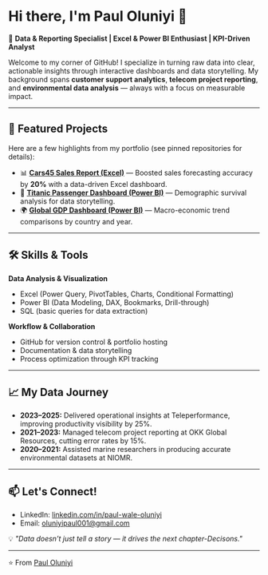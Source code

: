 # Hi there, I'm Paul Oluniyi 👋

🎯 **Data & Reporting Specialist | Excel & Power BI Enthusiast | KPI-Driven Analyst**

Welcome to my corner of GitHub! I specialize in turning raw data into clear, actionable insights through interactive dashboards and data storytelling. My background spans **customer support analytics**, **telecom project reporting**, and **environmental data analysis** — always with a focus on measurable impact.

---

## 🚀 Featured Projects
Here are a few highlights from my portfolio (see pinned repositories for details):

- 📊 **[Cars45 Sales Report (Excel)](https://github.com/your-username/data-portfolio/tree/main/Excel/Cars45-Sales-Report)** — Boosted sales forecasting accuracy by **20%** with a data-driven Excel dashboard.
- 🚢 **[Titanic Passenger Dashboard (Power BI)](https://github.com/your-username/data-portfolio/tree/main/PowerBI/Titanic-Dashboard)** — Demographic survival analysis for data storytelling.
- 🌍 **[Global GDP Dashboard (Power BI)](https://github.com/your-username/data-portfolio/tree/main/PowerBI/GDP-Dashboard)** — Macro-economic trend comparisons by country and year.

---

## 🛠️ Skills & Tools
**Data Analysis & Visualization**
- Excel (Power Query, PivotTables, Charts, Conditional Formatting)
- Power BI (Data Modeling, DAX, Bookmarks, Drill-through)
- SQL (basic queries for data extraction)

**Workflow & Collaboration**
- GitHub for version control & portfolio hosting
- Documentation & data storytelling
- Process optimization through KPI tracking

---

## 📈 My Data Journey
- **2023–2025:** Delivered operational insights at Teleperformance, improving productivity visibility by 25%.
- **2021–2023:** Managed telecom project reporting at OKK Global Resources, cutting error rates by 15%.
- **2020–2021:** Assisted marine researchers in producing accurate environmental datasets at NIOMR.

---

## 📫 Let's Connect!
- LinkedIn: [linkedin.com/in/paul-wale-oluniyi](https://linkedin.com/in/paul-wale-oluniyi)
- Email: oluniyipaul001@gmail.com

💡 *"Data doesn’t just tell a story — it drives the next chapter-Decisons."*

---

⭐️ From [Paul Oluniyi](https://github.com/Paul-Analyst)
